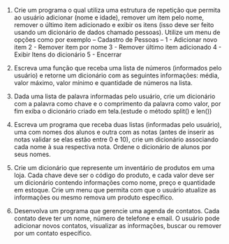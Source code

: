 1. Crie um programa o qual utiliza uma estrutura de repetição que permita ao usuário adicionar (nome e idade), remover um item pelo nome, remover o último item adicionado e exibir os itens  (isso deve ser feito usando um dicionário de dados  chamado pessoas). Utilize um menu de opções como por exemplo
  – Cadastro de Pessoas –
    1 - Adicionar novo item
    2 - Remover item por nome
    3 - Remover último item adicionado
    4 - Exibir Itens do dicionário
    5 - Encerrar

2. Escreva uma função que receba uma lista de números (informados pelo usuário) e retorne um dicionário com as seguintes informações: média, valor máximo, valor mínimo e quantidade de números na lista.

3. Dada uma lista de palavra informadas pelo usuário, crie um dicionário com a palavra como chave e o comprimento da palavra como valor, por fim exiba o dicionário criado em tela.(estude o método split() e len())

4. Escreva um programa que receba duas listas (informadas pelo usuário), uma com nomes dos alunos e outra com as notas (antes de inserir as notas validar se elas estão entre 0 e 10), crie um dicionário associando cada nome à sua respectiva nota. Ordene o dicionário de alunos por seus nomes.

5. Crie um dicionário que represente um inventário de produtos em uma loja. Cada chave deve ser o código do produto, e cada valor deve ser um dicionário contendo informações como nome, preço e quantidade em estoque. Crie um menu que permita com que o usuário atualize as informações ou mesmo remova um produto específico.

6. Desenvolva um programa que gerencie uma agenda de contatos. Cada contato deve ter um nome, número de telefone e email. O usuário pode adicionar novos contatos, visualizar as informações, buscar ou remover por um contato específico.



